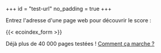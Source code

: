 +++
id = "test-url"
no_padding = true
+++

Entrez l'adresse d'une page web pour découvrir le score :

{{< ecoindex_form >}}

Déjà plus de 40 000 pages testées ! [Comment ça marche ?](/comment-ca-marche/)
